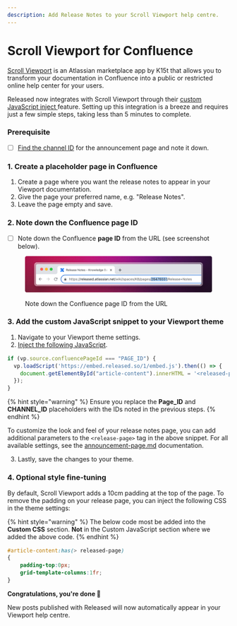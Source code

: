 ```yaml
---
description: Add Release Notes to your Scroll Viewport help centre.
---
```


# Scroll Viewport for Confluence

[Scroll Viewport](https://marketplace.atlassian.com/apps/1211636/scroll-viewport-for-confluence?tab=overview\&hosting=cloud) is an Atlassian marketplace app by K15t that allows you to transform your documentation in Confluence into a public or restricted online help center for your users.&#x20;

Released now integrates with Scroll Viewport through their [custom JavaScript inject ](https://help.k15t.com/scroll-viewport/inject-custom-javascript)feature. Setting up this integration is a breeze and requires just a few simple steps, taking less than 5 minutes to complete.

### Prerequisite&#x20;

* [ ] [Find the channel ID](../../resources/how-tos/finding-the-channel-id.md) for the announcement page and note it down.&#x20;

### 1. Create a placeholder page in Confluence&#x20;

1. Create a page where you want the release notes to appear in your Viewport documentation.&#x20;
2. Give the page your preferred name, e.g. "Release Notes".&#x20;
3. Leave the page empty and save.&#x20;

### 2. Note down the Confluence page ID

* [ ] Note down the Confluence **page ID** from the URL (see screenshot below).

<figure><img src="../../.gitbook/assets/Confluence PageID.png" alt=""><figcaption><p>Note down the Confluence page ID from the URL</p></figcaption></figure>

### 3. Add the custom JavaScript snippet to your Viewport theme&#x20;

1. Navigate to your Viewport theme settings.
2. [Inject the following JavaScript](https://help.k15t.com/scroll-viewport/inject-custom-javascript).&#x20;

```javascript
if (vp.source.confluencePageId === "PAGE_ID") {
  vp.loadScript('https://embed.released.so/1/embed.js').then(() => {
    document.getElementById("article-content").innerHTML = '<released-page channel-id="CHANNEL_ID" color-scheme="light" color-scheme="light" top-offset="80px" color-primary="#FFF"></released-page>'
  });
}
```

{% hint style="warning" %}
Ensure you replace the **Page\_ID** and **CHANNEL\_ID** placeholders with the IDs noted in the previous steps.&#x20;
{% endhint %}

To customize the look and feel of your release notes page, you can add additional parameters to the `<release-page>` tag in the above snippet. For all available settings, see the [announcement-page.md](../settings/portal/announcement-page.md "mention") documentation.&#x20;

3. Lastly, save the changes to your theme.&#x20;

### 4. Optional style fine-tuning&#x20;

By default, Scroll Viewport adds a 10cm padding at the top of the page. To remove the padding on your release page, you can inject the following CSS in the theme settings:

{% hint style="warning" %}
The below code most be added into the **Custom CSS** section. **Not** in the Custom JavaScript section where we added the above code.&#x20;
{% endhint %}

```css
#article-content:has(> released-page)
{
    padding-top:0px;
    grid-template-columns:1fr;
}
```



**Congratulations, you're done 🎉**

New posts published with Released will now automatically appear in your Viewport help centre.&#x20;
